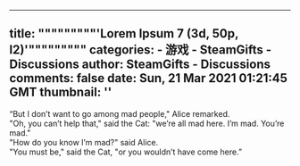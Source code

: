 
---
title: """""""""'Lorem Ipsum 7 (3d, 50p, l2)'"""""""""
categories: 
    - 游戏
    - SteamGifts - Discussions
author: SteamGifts - Discussions
comments: false
date: Sun, 21 Mar 2021 01:21:45 GMT
thumbnail: ''
---

<div>   
<p>“But I don’t want to go among mad people," Alice remarked.<br>
"Oh, you can’t help that," said the Cat: "we’re all mad here. I’m mad. You’re mad."<br>
"How do you know I’m mad?" said Alice.<br>
"You must be," said the Cat, "or you wouldn’t have come<a href="https://i.imgur.com/zAP8l6t.jpg" rel="nofollow noopener" target="_blank"></a> here.”</p>  
</div>
            